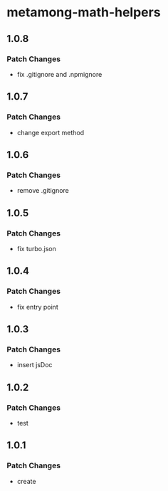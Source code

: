 # metamong-math-helpers

## 1.0.8

### Patch Changes

- fix .gitignore and .npmignore

## 1.0.7

### Patch Changes

- change export method

## 1.0.6

### Patch Changes

- remove .gitignore

## 1.0.5

### Patch Changes

- fix turbo.json

## 1.0.4

### Patch Changes

- fix entry point

## 1.0.3

### Patch Changes

- insert jsDoc

## 1.0.2

### Patch Changes

- test

## 1.0.1

### Patch Changes

- create
